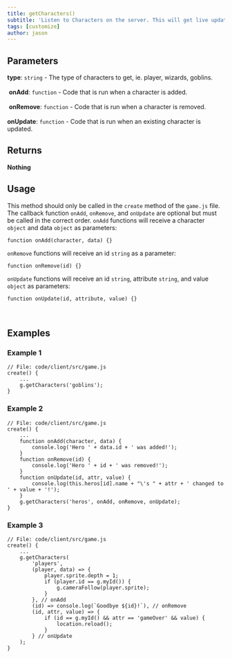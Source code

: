```yaml
---
title: getCharacters()
subtitle: 'Listen to Characters on the server. This will get live updates from the server about the characters in the game. When one is created, deleted, or updated!'
tags: [customize]
author: jason
---
```

## Parameters
**type**: `string` - The type of characters to get, ie. player, wizards, goblins.<br><br>
​
**onAdd**: `function` - Code that is run when a character is added.<br><br>
​
**onRemove**: `function` - Code that is run when a character is removed.<br><br>
​
**onUpdate**:  `function` - Code that is run when an existing character is updated.
​
​
## Returns
**Nothing**
​
## Usage
This method should only be called in the `create` method of the `game.js` file. The callback function `onAdd`, `onRemove`, and `onUpdate` are optional but must be called in the correct order. `onAdd` functions will receive a character `object` and data `object` as parameters:
```
function onAdd(character, data) {}
```
`onRemove` functions will receive an id `string` as a parameter:
```
function onRemove(id) {}
```
`onUpdate` functions will receive an id `string`, attribute `string`, and value `object` as parameters:
```
function onUpdate(id, attribute, value) {}
```
​
## Examples
### Example 1
```
// File: code/client/src/game.js
create() {
	...
	g.getCharacters('goblins');
}
```
### Example 2
```
// File: code/client/src/game.js
create() {
	...
	function onAdd(character, data) {
		console.log('Hero ' + data.id + ' was added!');
	}
	function onRemove(id) {
		console.log('Hero ' + id + ' was removed!');
	}
	function onUpdate(id, attr, value) {
		console.log(this.heros[id].name + "\'s " + attr + ' changed to ' + value + '!');
	}
	g.getCharacters('heros', onAdd, onRemove, onUpdate);
}
```
### Example 3
```
// File: code/client/src/game.js
create() {
	...
	g.getCharacters(
		'players',
		(player, data) => {
			player.sprite.depth = 1;
			if (player.id == g.myId()) {
				g.cameraFollow(player.sprite);
			}
		}, // onAdd
		(id) => console.log(`Goodbye ${id}!`), // onRemove
		(id, attr, value) => {
			if (id == g.myId() && attr == 'gameOver' && value) {
				location.reload();
			}
		} // onUpdate
	);
}
```
